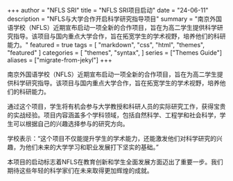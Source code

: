 +++
author = "NFLS SRI"
title = "NFLS SRI项目启动"
date = "24-06-11"
description = "NFLS与大学合作开启科学研究指导项目"
summary = "南京外国语学校（NFLS）近期宣布启动一项全新的合作项目，旨在为高二学生提供科学研究指导。该项目与国内重点大学合作，旨在拓宽学生的学术视野，培养他们的科研能力。"
featured = true
tags = [
    "markdown",
    "css",
    "html",
    "themes",
    "featured"
]
categories = [
    "themes",
    "syntax",
]
series = ["Themes Guide"]
aliases = ["migrate-from-jekyl"]
+++

南京外国语学校（NFLS）近期宣布启动一项全新的合作项目，旨在为高二学生提供科学研究指导。该项目与国内重点大学合作，旨在拓宽学生的学术视野，培养他们的科研能力。

通过这个项目，学生将有机会参与大学教授和科研人员的实际研究工作，获得宝贵的实战经验。项目内容涵盖多个学科领域，包括自然科学、工程学和社会科学，学生可以根据自己的兴趣选择参与的研究方向。

学校表示：“这个项目不仅能提升学生的学术能力，还能激发他们对科学研究的兴趣，为他们未来的大学学习和职业发展打下坚实的基础。”

本项目的启动标志着NFLS在教育创新和学生全面发展方面迈出了重要一步。我们期待这些年轻的科学家们在未来取得更加辉煌的成就。